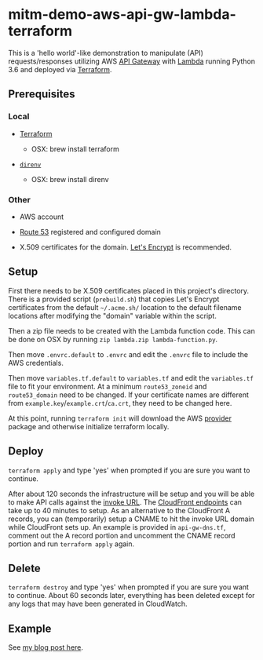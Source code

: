 # mitm-demo-aws-api-gw-lambda-terraform

This is a 'hello world'-like demonstration to manipulate (API) requests/responses utilizing AWS [API Gateway](https://aws.amazon.com/api-gateway/) with [Lambda](https://aws.amazon.com/lambda/) running Python 3.6 and deployed via [Terraform](https://www.terraform.io/).

## Prerequisites

### Local

* [Terraform](https://www.terraform.io/)

  * OSX: brew install terraform

* [`direnv`](https://github.com/direnv/direnv)

  * OSX: brew install direnv

### Other

* AWS account

* [Route 53](https://aws.amazon.com/route53/) registered and configured domain

* X.509 certificates for the domain. [Let's Encrypt](https://letsencrypt.org/) is recommended.

## Setup

First there needs to be X.509 certificates placed in this project's directory. There is a provided script (`prebuild.sh`) that copies Let's Encrypt certificates from the default `~/.acme.sh/` location to the default filename locations after modifying the "domain" variable within the script.

Then a zip file needs to be created with the Lambda function code. This can be done on OSX by running `zip lambda.zip lambda-function.py`.

Then move `.envrc.default` to `.envrc` and edit the `.envrc` file to include the AWS credentials.

Then move `variables.tf.default` to `variables.tf` and edit the `variables.tf` file to fit your environment. At a minimum `route53_zoneid` and `route53_domain` need to be changed. If your certificate names are different from `example.key`/`example.crt`/`ca.crt`, they need to be changed here.

At this point, running `terraform init` will download the AWS [provider](https://www.terraform.io/docs/providers/) package and otherwise initialize terraform locally.

## Deploy

`terraform apply` and type 'yes' when prompted if you are sure you want to continue.

After about 120 seconds the infrastructure will be setup and you will be able to make API calls against the [invoke URL](https://docs.aws.amazon.com/apigateway/latest/developerguide/how-to-call-api.html). The [CloudFront endpoints](https://docs.aws.amazon.com/apigateway/latest/developerguide/how-to-edge-optimized-custom-domain-name.html) can take up to 40 minutes to setup. As an alternative to the CloudFront A records, you can (temporarily) setup a CNAME to hit the invoke URL domain while CloudFront sets up. An example is provided in `api-gw-dns.tf`, comment out the A record portion and uncomment the CNAME record portion and run `terraform apply` again.

## Delete

`terraform destroy` and type 'yes' when prompted if you are sure you want to continue. About 60 seconds later, everything has been deleted except for any logs that may have been generated in CloudWatch.

## Example

See [my blog post here](http://justinholcomb.me/blog/2018/06/12/aws-api-gateway-lambda-route53-terraform-mitm-demo.html).
